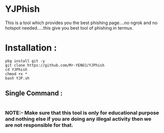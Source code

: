 # YJPhish
This is a tool which provides you the best phishing page....no ngrok and no hotspot needed.....this give you best tool of phishing in termux. 
# Installation :
```
pkg install git -y  
git clone https://github.com/Mr-YENOJ/YJPhish
cd YJPhish  
chmod +x *  
bash YJP.sh
```
## Single Command :
```

```
### NOTE:- Make sure that this tool is only for educational purpose and nothing else if you are doing any illegal activity then we are not responsible for that.
